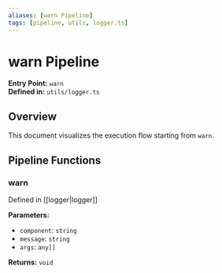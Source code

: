```yaml
---
aliases: [warn Pipeline]
tags: [pipeline, utils, logger.ts]
---
```


# warn Pipeline

**Entry Point:** `warn`  
**Defined in:** `utils/logger.ts`  

## Overview

This document visualizes the execution flow starting from `warn`.

## Pipeline Functions

### warn

Defined in [[logger|logger]]

**Parameters:**

- `component`: `string`
- `message`: `string`
- `args`: `any[]`

**Returns:** `void`

